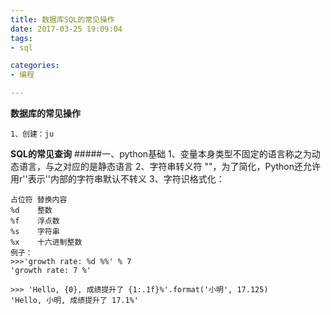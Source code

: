 ```yaml
---
title: 数据库SQL的常见操作
date: 2017-03-25 19:09:04
tags: 
- sql

categories:
- 编程

---
```


**数据库的常见操作**

    1、创建：ju
    
    

**SQL的常见查询**
#####一、python基础
1、变量本身类型不固定的语言称之为动态语言，与之对应的是静态语言
2、字符串转义符 "\"，为了简化，Python还允许用r''表示''内部的字符串默认不转义
3、字符识格式化：

    占位符	替换内容
    %d	  整数
    %f	  浮点数
    %s	  字符串
    %x	  十六进制整数
    例子：
    >>>'growth rate: %d %%' % 7
    'growth rate: 7 %'

    >>> 'Hello, {0}, 成绩提升了 {1:.1f}%'.format('小明', 17.125)
    'Hello, 小明, 成绩提升了 17.1%'
          
   